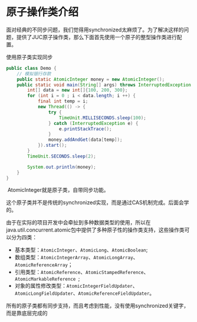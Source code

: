 # 原子操作类介绍

​	面对经典的不同步问题，我们觉得用synchronized太麻烦了。为了解决这样的问题，提供了JUC原子操作类，那么下面首先使用一个原子的整型操作类进行配置。



使用原子类实现同步

```java
public class Demo {
    // 模拟银行存款
    public static AtomicInteger money = new AtomicInteger();
    public static void main(String[] args) throws InterruptedException {
        int[] data = new int[]{100, 200, 300};
        for (int i = 0 ; i < data.length; i ++) {
            final int temp = i;
            new Thread(() -> {
                try {
                    TimeUnit.MILLISECONDS.sleep(100);
                } catch (InterruptedException e) {
                    e.printStackTrace();
                }
                money.addAndGet(data[temp]);
            }).start();
        }
        TimeUnit.SECONDS.sleep(2);

        System.out.println(money);
    }
}
```



​	AtomicInteger就是原子类，自带同步功能。

​	这个原子类并不是传统的synchronized实现，而是通过CAS机制完成。后面会学的。





​	由于在实际的项目开发中会牵扯到多种数据类型的使用，所以在java.util.concurrent.atomic包中提供了多种原子性的操作类支持，这些操作类可以分为四类：

- 基本类型：`AtomicInteger`、`AtomicLong`、`AtomicBoolean`;
- 数组类型：`AtomicIntegerArray`、`AtomicLongArray`、`AtomicReferenceArray`；
- 引用类型：`AtomicReference`、`AtomicStampedReference`、`AtomicMarkableReference `;
- 对象的属性修改类型：`AtomicIntegerFieldUpdater`、`AtomicLongFieldUpdater`、`AtomicReferenceFieldUpdater`。



所有的原子类都有同步支持，而且考虑到性能，没有使用synchronized关键字，而是靠底层完成的


